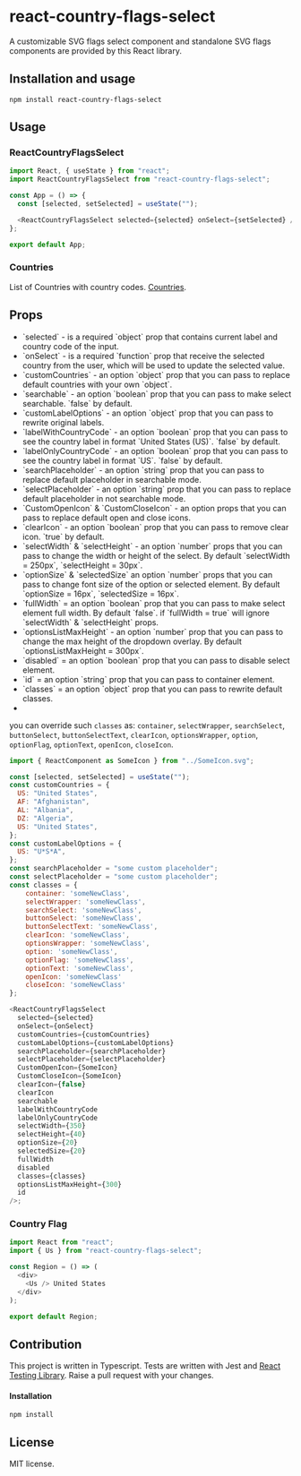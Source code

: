 # react-country-flags-select

A customizable SVG flags select component and standalone SVG flags components are provided by this React library.

## Installation and usage

```
npm install react-country-flags-select
```

## Usage

### ReactCountryFlagsSelect

```javascript
import React, { useState } from "react";
import ReactCountryFlagsSelect from "react-country-flags-select";

const App = () => {
  const [selected, setSelected] = useState("");

  <ReactCountryFlagsSelect selected={selected} onSelect={setSelected} />;
};

export default App;
```

### Countries

List of Countries with country codes. [Countries](https://github.com/Kost927/react-country-flags-select/blob/main/src/utils/countries.ts).

## Props

<ul>
  <li>`selected` - is a required `object` prop that contains current label and country code of the input.</li>
  <li>`onSelect` - is a required `function` prop that receive the selected country from the user, which will be used to update the selected value.
  </li>
  <li>`customCountries` - an option `object` prop that you can pass to replace default countries with your own `object`.
  </li>
  <li>`searchable` - an option `boolean` prop that you can pass to make select searchable. `false` by default.
  </li>
  <li>`customLabelOptions` - an option `object` prop that you can pass to rewrite original labels.
  </li>
  <li>`labelWithCountryCode` - an option `boolean` prop that you can pass to see the country label in format `United States (US)`. `false` by default.
  </li>
  <li>`labelOnlyCountryCode` - an option `boolean` prop that you can pass to see the country label in format `US`. `false` by default.
  </li>
  <li>`searchPlaceholder` - an option `string` prop that you can pass to replace default placeholder in searchable mode.
  </li>
  <li>`selectPlaceholder` - an option `string` prop that you can pass to replace default placeholder in not searchable mode.
  </li>
  <li>`CustomOpenIcon` & `CustomCloseIcon` - an option props that you can pass to replace default open and close icons.
  </li>
  <li>`clearIcon` - an option `boolean` prop that you can pass to remove clear icon. `true` by default.
  </li>
  <li>`selectWidth` & `selectHeight` - an option `number` props that you can pass to change the width or height of the select.
  By default `selectWidth = 250px`, `selectHeight = 30px`.
  </li>
  <li>`optionSize` & `selectedSize` an option `number` props that you can pass to change font size of the option or selected element.
  By default `optionSize = 16px`, `selectedSize = 16px`.
  </li>
  <li>`fullWidth` = an option `boolean` prop that you can pass to make select element full width. By default `false`.
  if `fullWidth = true` will ignore `selectWidth` & `selectHeight` props.
  </li>
  <li>`optionsListMaxHeight` - an option `number` prop that you can pass to change the max height of the dropdown overlay.
  By default `optionsListMaxHeight = 300px`.
  </li>
  <li>`disabled` = an option `boolean` prop that you can pass to disable select element.
  </li>
  <li>`id` = an option `string` prop that you can pass to container element.
  </li>
  <li>`classes` = an option `object` prop that you can pass to rewrite default classes.
  </li>
  <li></li>
</ul>

you can override such `classes` as:
`container`, `selectWrapper`, `searchSelect`, `buttonSelect`, `buttonSelectText`, `clearIcon`, `optionsWrapper`,
`option`, `optionFlag`, `optionText`, `openIcon`, `closeIcon`.

```javascript
import { ReactComponent as SomeIcon } from "../SomeIcon.svg";

const [selected, setSelected] = useState("");
const customCountries = {
  US: "United States",
  AF: "Afghanistan",
  AL: "Albania",
  DZ: "Algeria",
  US: "United States",
};
const customLabelOptions = {
  US: "U*S*A",
};
const searchPlaceholder = "some custom placeholder";
const selectPlaceholder = "some custom placeholder";
const classes = {
    container: 'someNewClass',
    selectWrapper: 'someNewClass',
    searchSelect: 'someNewClass',
    buttonSelect: 'someNewClass',
    buttonSelectText: 'someNewClass',
    clearIcon: 'someNewClass',
    optionsWrapper: 'someNewClass',
    option: 'someNewClass',
    optionFlag: 'someNewClass',
    optionText: 'someNewClass',
    openIcon: 'someNewClass'
    closeIcon: 'someNewClass'
};

<ReactCountryFlagsSelect
  selected={selected}
  onSelect={onSelect}
  customCountries={customCountries}
  customLabelOptions={customLabelOptions}
  searchPlaceholder={searchPlaceholder}
  selectPlaceholder={selectPlaceholder}
  CustomOpenIcon={SomeIcon}
  CustomCloseIcon={SomeIcon}
  clearIcon={false}
  clearIcon
  searchable
  labelWithCountryCode
  labelOnlyCountryCode
  selectWidth={350}
  selectHeight={40}
  optionSize={20}
  selectedSize={20}
  fullWidth
  disabled
  classes={classes}
  optionsListMaxHeight={300}
  id
/>;
```

### Country Flag

```javascript
import React from "react";
import { Us } from "react-country-flags-select";

const Region = () => (
  <div>
    <Us /> United States
  </div>
);

export default Region;
```

## Contribution

This project is written in Typescript. Tests are written with Jest and [React Testing Library](https://testing-library.com/docs/react-testing-library/intro/). Raise a pull request with your changes.

#### Installation

```
npm install
```

## License

MIT license.
